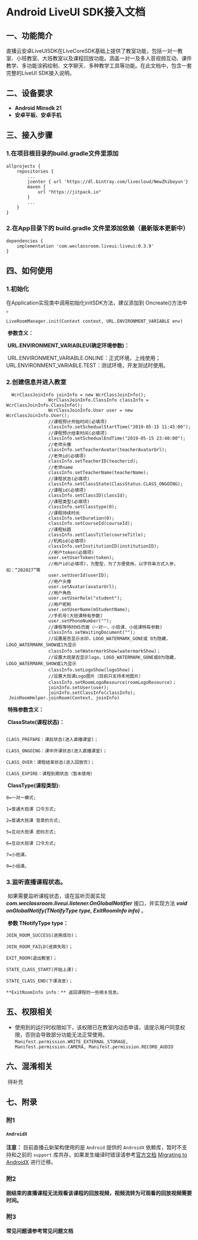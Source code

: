 # Android LiveUI SDK接入文档


## 一、功能简介

直播云安卓LiveUISDK在LiveCoreSDK基础上提供了教室功能，包括一对一教室、小班教室、大班教室以及课程回放功能。涵盖一对一及多人音视频互动、课件教学、多功能涂鸦绘制、文字聊天、多种教学工具等功能。在此文档中，包含一套完整的LiveUI SDK接入说明。



## 二、设备要求

- **Android Minsdk 21**
- **安卓平板、安卓手机**



## 三、接入步骤

### 1.在项目根目录的build.gradle文件里添加

```
allprojects {
    repositories {
    	...
    	jcenter { url 'https://dl.bintray.com/livecloud/NewZhiboyun'}
        maven {
            url "https://jitpack.io"
        }
        ...
    }
}
```

### 2.在App⽬录下的 build.gradle ⽂件⾥**添加依赖**（最新版本更新中）​

```
dependencies {
    implementation 'com.weclassroom.liveui:liveui:0.3.9'
}
```



## 四、如何使用

### 1.初始化

在Application实现类中调用初始化initSDK方法，建议添加到  Oncreate()方法中 。

```
LiveRoomManager.init(Context context, URL.ENVIRONMENT_VARIABLE env)
```

​	**参数含义：**

​	**URL.ENVIRONMENT_VARIABLEU(确定环境参数)：**

​		URL.ENVIRONMENT_VARIABLE.ONLINE：正式环境，上线使用；
		URL.ENVIRONMENT_VARIABLE.TEST：测试环境，开发测试时使用。

### 2.创建信息并进入教室

```
  WcrClassJoinInfo joinInfo = new WcrClassJoinInfo();
                WcrClassJoinInfo.ClassInfo classInfo = WcrClassJoinInfo.ClassInfo();
                WcrClassJoinInfo.User user = new WcrClassJoinInfo.User();
                //课程预计开始时间(必填项)
                classInfo.setSchedualStartTime("2019-05-15 11:45:00");
                //课程预计结束时间(必填项)
                classInfo.setSchedualEndTime("2019-05-15 23:40:00");
                //老师头像
                classInfo.setTeacherAvatar(teacherAvatarUrl);
                //老师id(必填项)
                classInfo.setTeacherID(teacherid);
                //老师name
                classInfo.setTeacherName(teacherName);
                //课程状态(必填项)
                classInfo.setClassState(ClassStatus.CLASS_ONGOING);
                //课程id(必填项)
                classInfo.setClassID(classId);
                //课程类型(必填项)
                classInfo.setClasstype(0);
                //课程持续时长
                classInfo.setDuration(0);
                classInfo.setCourseId(courseId);
                //课程标题
                classInfo.setClassTitle(courseTitle);
                //机构id(必填项)
                classInfo.setInstitutionID(institutionID);
                //用户token(必填项)
                user.setUserToken(token);
                //用户id(必填项)，为整型，为了方便使用，以字符串方式入参，如：“202027”等
                user.setUserId(userID);
                //用户头像
                user.setAvatar(avatarUrl);
                //用户角色
                user.setUserRole("student");
                //用户昵称
                user.setUserName(mStudentName);
                //手机号(大班课特有参数)
                user.setPhoneNumber("");
                //课程等待时H5页面（一对一、小班课、小组课特有参数)                 			  
                classInfo.setWaitingDocument("");
                //设置是否显示水印，LOGO_WATERMARK_GONE或 0为隐藏，LOGO_WATERMARK_SHOW或1为显示
                classInfo.setWatermarkShow(watermarkShow)；
                //设置大班是否显示logo，LOGO_WATERMARK_GONE或0为隐藏，LOGO_WATERMARK_SHOW或1为显示
                classInfo.setLogoShow(logoShow)；
                //设置大班课Logo图片（目前只支持本地图片）
                classInfo.setRoomLogoResource(roomLogoResource)；
                joinInfo.setUser(user);
                joinInfo.setClassInfo(classInfo);
 JoinRoomHelper.joinRoom(Context, joinInfo)
```
​	**特殊参数含义：**	

​	**ClassState(课程状态)：**
```
​		
CLASS_PREPARE：课前状态(进入直播课堂)；

​CLASS_ONGOING：课中开课状态(进入直播课堂)；

CLASS_OVER：课程结束状态(进入回放页)；

CLASS_EXPIRE：课程到期状态（暂未使用）
```
​	**ClassType(课程类型):**  
```
​0=一对一模式;

1=普通大班课 口令方式;

2=普通大班课 登录的方式;

5=互动大班课 密码方式;

6=互动大班课 口令方式;

7=小班课。

9=小组课。
````
### 3.监听直播课程状态。

​	如果需要监听课程状态，请在监听页面实现 ***com.weclassroom.liveui.listener.OnGlobalNotifier*** 接口，并实现方法 ***void onGlobalNotify(TNotifyType type, ExitRoomInfo info)*** 。

​	**参数 TNotifyType type：**
```
​JOIN_ROOM_SUCCESS(进房成功)；

JOIN_ROOM_FAILD(进房失败)；

EXIT_ROOM(退出教室)；

STATE_CLASS_START(开始上课)；

STATE_CLASS_END(下课消息)；

**ExitRoomInfo info：** 返回课程的一些相关信息。
```


## 五、权限相关

* 使用到的运行时权限如下，该权限已在教室内动态申请，请提示用户同意权限，否则会导致部分功能无法正常使用。
  `Manifest.permission.WRITE_EXTERNAL_STORAGE, Manifest.permission.CAMERA, Manifest.permission.RECORD_AUDIO`



## 六、混淆相关

​	待补充



## 七、附录

### 附1

#### `AndroidX`

 **注意：** 目前直播云新架构使用的是 `Android` 提供的 `AndroidX` 依赖库，暂时不支持和之前的 `support` 库共存，如果发生编译时错误请参考[官方文档](https://developer.android.com/jetpack/androidx) [Migrating to AndroidX](https://developer.android.com/jetpack/androidx/migrate) 进行迁移。



### 附2

**刚结束的直播课程无法观看该课程的回放视频，视频流转为可观看的回放视频需要时间。**



### 附3

**常见问题请参考常见问题文档**

​	​
